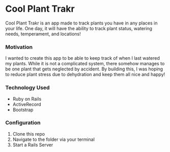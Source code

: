 # Cool Plant Trakr

Cool Plant Trakr is an app made to track plants you have in any places in your life. One day, it will have the ability to track plant status, watering needs, temperament, and locations!

### Motivation

I wanted to create this app to be able to keep track of when I last watered my plants. While it is not a complicated system, there somehow manages to be one plant that gets neglected by accident. By building this, I was hoping to reduce plant stress due to dehydration and keep them all nice and happy!

### Technology Used
  * Ruby on Rails
  * ActiveRecord
  * Bootstrap

### Configuration
1. Clone this repo
2. Navigate to the folder via your terminal
3. Start a Rails Server
